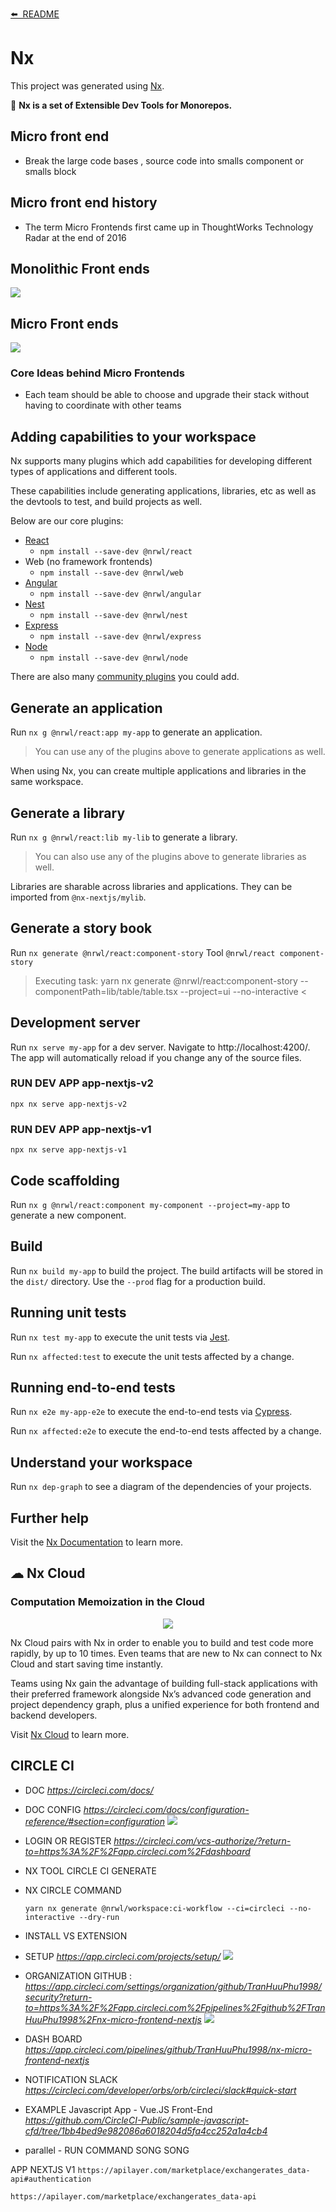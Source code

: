 [⬅️&nbsp;&nbsp;README](../README.md)

# Nx

This project was generated using [Nx](https://nx.dev).

🔎 **Nx is a set of Extensible Dev Tools for Monorepos.**

## Micro front end

- Break the large code bases , source code into smalls component or smalls block

## Micro front end history

- The term Micro Frontends first came up in ThoughtWorks Technology Radar at the end of 2016

## Monolithic Front ends

<img src="https://micro-frontends.org/ressources/diagrams/organisational/monolith-frontback-microservices.png">

## Micro Front ends

<img src="https://micro-frontends.org/ressources/diagrams/organisational/verticals-headline.png
">

### Core Ideas behind Micro Frontends

- Each team should be able to choose and upgrade their stack without having to coordinate with other teams

## Adding capabilities to your workspace

Nx supports many plugins which add capabilities for developing different types of applications and different tools.

These capabilities include generating applications, libraries, etc as well as the devtools to test, and build projects as well.

Below are our core plugins:

- [React](https://reactjs.org)
  - `npm install --save-dev @nrwl/react`
- Web (no framework frontends)
  - `npm install --save-dev @nrwl/web`
- [Angular](https://angular.io)
  - `npm install --save-dev @nrwl/angular`
- [Nest](https://nestjs.com)
  - `npm install --save-dev @nrwl/nest`
- [Express](https://expressjs.com)
  - `npm install --save-dev @nrwl/express`
- [Node](https://nodejs.org)
  - `npm install --save-dev @nrwl/node`

There are also many [community plugins](https://nx.dev/nx-community) you could add.

## Generate an application

Run `nx g @nrwl/react:app my-app` to generate an application.

> You can use any of the plugins above to generate applications as well.

When using Nx, you can create multiple applications and libraries in the same workspace.

## Generate a library

Run `nx g @nrwl/react:lib my-lib` to generate a library.

> You can also use any of the plugins above to generate libraries as well.

Libraries are sharable across libraries and applications. They can be imported from `@nx-nextjs/mylib`.

## Generate a story book

Run `nx generate @nrwl/react:component-story`
Tool `@nrwl/react component-story`

> Executing task: yarn nx generate @nrwl/react:component-story --componentPath=lib/table/table.tsx --project=ui --no-interactive <

## Development server

Run `nx serve my-app` for a dev server. Navigate to http://localhost:4200/. The app will automatically reload if you change any of the source files.

### RUN DEV APP app-nextjs-v2

`npx nx serve app-nextjs-v2`

### RUN DEV APP app-nextjs-v1

`npx nx serve app-nextjs-v1`

## Code scaffolding

Run `nx g @nrwl/react:component my-component --project=my-app` to generate a new component.

## Build

Run `nx build my-app` to build the project. The build artifacts will be stored in the `dist/` directory. Use the `--prod` flag for a production build.

## Running unit tests

Run `nx test my-app` to execute the unit tests via [Jest](https://jestjs.io).

Run `nx affected:test` to execute the unit tests affected by a change.

## Running end-to-end tests

Run `nx e2e my-app-e2e` to execute the end-to-end tests via [Cypress](https://www.cypress.io).

Run `nx affected:e2e` to execute the end-to-end tests affected by a change.

## Understand your workspace

Run `nx dep-graph` to see a diagram of the dependencies of your projects.

## Further help

Visit the [Nx Documentation](https://nx.dev) to learn more.

## ☁ Nx Cloud

### Computation Memoization in the Cloud

<p align="center"><img src="https://raw.githubusercontent.com/nrwl/nx/master/images/nx-cloud-card.png"></p>

Nx Cloud pairs with Nx in order to enable you to build and test code more rapidly, by up to 10 times. Even teams that are new to Nx can connect to Nx Cloud and start saving time instantly.

Teams using Nx gain the advantage of building full-stack applications with their preferred framework alongside Nx’s advanced code generation and project dependency graph, plus a unified experience for both frontend and backend developers.

Visit [Nx Cloud](https://nx.app/) to learn more.

## CIRCLE CI

- DOC *https://circleci.com/docs/*
- DOC CONFIG *https://circleci.com/docs/configuration-reference/#section=configuration*
  <img src="https://circleci.com/docs/assets/img/docs/arch.png">
- LOGIN OR REGISTER
  *https://circleci.com/vcs-authorize/?return-to=https%3A%2F%2Fapp.circleci.com%2Fdashboard*
- NX TOOL CIRCLE CI GENERATE
- NX CIRCLE COMMAND
  ```
  yarn nx generate @nrwl/workspace:ci-workflow --ci=circleci --no-interactive --dry-run
  ```
- INSTALL VS EXTENSION
- SETUP *https://app.circleci.com/projects/setup/*
  <img src="https://media.graphassets.com/NbYUlX5NQHGY3hEqjnlv" class="object-top w-full object-cover shadow-lg rounded-t-lg lg:rounded-lg">
- ORGANIZATION GITHUB :
  *https://app.circleci.com/settings/organization/github/TranHuuPhu1998/security?return-to=https%3A%2F%2Fapp.circleci.com%2Fpipelines%2Fgithub%2FTranHuuPhu1998%2Fnx-micro-frontend-nextjs*
  <img src="https://media.graphassets.com/FwML5dXXScekGnEHNvkQ">

- DASH BOARD
  *https://app.circleci.com/pipelines/github/TranHuuPhu1998/nx-micro-frontend-nextjs*
- NOTIFICATION SLACK
  *https://circleci.com/developer/orbs/orb/circleci/slack#quick-start*
- EXAMPLE Javascript App - Vue.JS Front-End
  *https://github.com/CircleCI-Public/sample-javascript-cfd/tree/1bb4bed9e982086a6018204d5fa4cc252a1a4cb4*
- parallel - RUN COMMAND SONG SONG

APP NEXTJS V1
`https://apilayer.com/marketplace/exchangerates_data-api#authentication`

`https://apilayer.com/marketplace/exchangerates_data-api`
